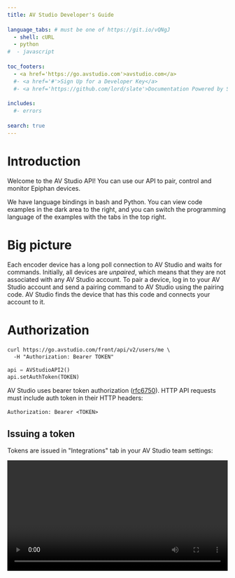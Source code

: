 ```yaml
---
title: AV Studio Developer's Guide

language_tabs: # must be one of https://git.io/vQNgJ
  - shell: cURL
  - python
#  - javascript

toc_footers:
  - <a href='https://go.avstudio.com'>avstudio.com</a>
  #- <a href='#'>Sign Up for a Developer Key</a>
  #- <a href='https://github.com/lord/slate'>Documentation Powered by Slate</a>

includes:
  #- errors

search: true
---
```


# Introduction

Welcome to the AV Studio API! You can use our API to pair, control and monitor Epiphan devices.

We have language bindings in bash and Python. You can view code examples in the dark area to the right, and you can switch the programming language of the examples with the tabs in the top right.

# Big picture

Each encoder device has a long poll connection to AV Studio and waits for commands. Initially, all devices are *unpaired*, which means that they are not associated with any AV Studio account. To pair a device, log in to your AV Studio account and send a pairing command to AV Studio using the pairing code. AV Studio finds the device that has this code and connects your account to it.


# Authorization

```shell
curl https://go.avstudio.com/front/api/v2/users/me \
  -H "Authorization: Bearer TOKEN"
```

```python
api = AVStudioAPI2()
api.setAuthToken(TOKEN)
```

AV Studio uses bearer token authorization ([rfc6750](https://tools.ietf.org/html/rfc6750)). HTTP API requests must include auth token in their HTTP headers: 

`Authorization: Bearer <TOKEN>`


## Issuing a token

Tokens are issued in "Integrations" tab in your AV Studio team settings:

<video width="100%" height="auto" src="images/new_token.mp4" controls/>

Few notes about tokens:

- Tokens can be issued by the team's owner or admin. Multiple tokens can be issued for a team, but each token is linked to one team.

- Tokens have admin permissions, without access to tokens and user management functionality.

- Tokens do not expire.


# Getting All Devices

There're two devices in a newly created AV Studio account, let's retrieve them:

```python
devices = api.Devices.get_all()
for d in devices:
    print d["Id"], d["Name"]

# Output:
# demo_0_d3d68f3c My First Demo Device
# demo_1_4e0a964a-b350-435f-82c9-de6ab5188af2 My Second Demo Device
```

```shell
curl https://go.avstudio.com/front/api/v2/devices \
    -H "Authorization: Bearer TOKEN"
```

> The above command returns array with the device info dictionaries:

```json
[
  {
    "Id": "demo_0_d3d68f3c",
    "Name": "My First Demo Device",
    "Model": "Demo",
    "Status": "Online",
    "Recording": "unknown",
    "StateTime": 1539366714.931,
    "SnapshotURL": "/front/api/v1/devices/demo_0_d3d68f3c/state.jpg",
    "IsUnpaired": false,
    "Telemetry": {}
  }
]
```

`GET /front/api/v2/devices`

# Getting a Specific Device

```python
device = api.Devices.get("demo_0_d3d68f3c")
```

```shell
curl https://go.avstudio.com/front/api/v2/devices/demo_0_d3d68f3c \
  -H "Authorization: Bearer TOKEN"
```

> Result:

```json
[
  {
    "Id": "demo_0_d3d68f3c",
    "Name": "My First Demo Device",
    "Model": "Demo",
    "Status": "Online",
    "Recording": "unknown",
    "StateTime": 1539366714.931,
    "SnapshotURL": "/front/api/v1/devices/demo_0_d3d68f3c/state.jpg",
    "IsUnpaired": false,
    "Telemetry": {}
  }
]
```

`GET /front/api/v2/devices/DEVICEID`

Parameter | Description
--------- | -----------
DEVICEID | The ID of the device to retrieve

# Pairing a Real Device

Let's pair a real device.

### Switching the Webcaster X2 Device to AV Studio Mode

There are two ways to switch modes:

Double press the power button on the device until the LCD screen shows Epiphan logo:

![Swtiching to AV Studio using LCD screen](images/front_screen_pairing_code.jpg "Swtiching to AV Studio using LCD screen")

Or select AV Studio using a monitor and attached USB mouse:

![Swtiching to AV Studio using a monitor and a mouse](images/switch_to_avstudio.gif "Swtiching to AV Studio using a monitor and a mouse")

### Pairing the Device

To pair a device we use the following endpoint:

`POST /front/api/v2/devices`


```python
r = api.Devices.add("5cf06c29", "NEW DEVICE")
device_id = r["ID"]
```

```shell
curl -X POST https://go.avstudio.com/front/api/v2/devices \
  -H "Authorization: Bearer TOKEN" \
  -d '{"DeviceID": "5cf06c29", "Name": "NEW DEVICE"}'
```

> Result:

```json
{
    "Status": "ok",
    "StatusCode": 200,
    "ID": "DEVICEID"
}
```


# Device Commands

## Sending Commands to Devices

> e.g. setting bitrate to 1 Mbit/s:

```python
api.Devices.run_command(deviceId, "setparam:bitrate=1000")
```

```shell
curl https://go.avstudio.com/front/api/v2/devices/DEVICEID/task \
  -H "Authorization: Bearer TOKEN" \
  --data-binary '{"cmd": "setparam:bitrate=1000"}'
```

To send commands to devices, POST `{"cmd": COMMAND}` json to this endpoint:

`POST front/api/v2/devices/DEVICEID/task`

## setparam:

```python
api.Devices.get(deviceId)["Telemetry"]["settings"].keys()

# Output: ['resolution', 'bitrate']
```

```shell
curl https://go.avstudio.com/front/api/v2/devices/DEVICEID \
  -H "Authorization: Bearer TOKEN" \
| jq '.Telemetry.settings | keys'

# Output:
# [
#   "bitrate",
#   "resolution"
# ]
```

This command sets the value of the device settings parameter. Available parameters are listed in the device info Telemetry/settings dictionary.

Epiphan Webcaster X2's support the following parameters:

Param|Possible values|Description
-----|---------------|-----------
resolution|1920x1080, 1280x720, 640x360, 320x180|Stream frame size
bitrate|up to 4000|Stream bitrate, in Kbit/s
chunk_duration|10-3600|Chunk duration, in seconds

## recording.start/stop

```python
api.Devices.run_command(deviceId, "recording.start")
api.Devices.run_command(deviceId, "recording.stop")
```

```shell
 curl https://go.avstudio.com/front/api/v2/devices/DEVICEID/task \
  -H "Authorization: Bearer TOKEN" \
  --data-binary '{"cmd": "recording.start"}'

 curl https://go.avstudio.com/front/api/v2/devices/DEVICEID/task \
  -H "Authorization: Bearer TOKEN" \
  --data-binary '{"cmd": "recording.stop"}'
```

These commands start and stop recording. See "[Recording](/#recording)" section for details.

## afu.start/stop

```python
api.Devices.run_command(deviceId, "afu.start")
api.Devices.run_command(deviceId, "afu.stop")
```

```shell
 curl https://go.avstudio.com/front/api/v2/devices/DEVICEID/task \
  -H "Authorization: Bearer TOKEN" \
  --data-binary '{"cmd": "afu.start"}'

 curl https://go.avstudio.com/front/api/v2/devices/DEVICEID/task \
  -H "Authorization: Bearer TOKEN" \
  --data-binary '{"cmd": "afu.stop"}'
```

These commands start and stop uploading the recording footage to AV Studio. See "[Recording](/#recording)" section for details.

## footage.clear

```python
api.Devices.run_command(deviceId, "footage.clear")
```

```shell
 curl https://go.avstudio.com/front/api/v2/devices/DEVICEID/task \
  -H "Authorization: Bearer TOKEN" \
  --data-binary '{"cmd": "footage.clear"}'
```

This command deletes recorded footage on the device (the footage that is not uploaded yet). See "[Recording](/#recording)" section for details.

## rtmp.start:url

```python
api.Devices.run_command(deviceId, "rtmp.start:rtmp://10.1.2.16/live/test")
```

```shell
 curl https://go.avstudio.com/front/api/v2/devices/DEVICEID/task \
  -H "Authorization: Bearer TOKEN" \
  --data-binary '{"cmd": "rtmp.start:rtmp://10.1.2.16/live/test"}'
```

> The status of the RTMP stream is reported in `Telemetry/state/rtmp`.
> 
> `speed` is actual_uploading_speed/bitrate ratio, values greater or equal to 1.0 are ok, less than 1.0 means there's not enough bandwidth.

```json
"rtmp": {
    "url": "rtmp://10.1.2.16/live/test", 
    "speed": 1.00,
    "bitrate": 2061,
    "sent": {
        "frames": 896, 
        "bytes": 7723008
    }
}
```

This command starts an RTMP stream to a given RTMP url.

## rtmp.stop

```python
api.Devices.run_command(deviceId, "rtmp.stop")
```

```shell
 curl https://go.avstudio.com/front/api/v2/devices/DEVICEID/task \
  -H "Authorization: Bearer TOKEN" \
  --data-binary '{"cmd": "rtmp.stop"}'
```

To stop the RTMP stream that was started by `rtmp.start`

## firmware.update

```python
api.Devices.run_command(deviceId, "firmware.update")
```

```shell
 curl https://go.avstudio.com/front/api/v2/devices/DEVICEID/task \
  -H "Authorization: Bearer TOKEN" \
  --data-binary '{"cmd": "firmware.update"}'
```

Starts a firmware update if a more recent firmware version is available.

## unpair

```python
api.Devices.run_command(deviceId, "unpair")
```

```shell
 curl https://go.avstudio.com/front/api/v2/devices/DEVICEID/task \
  -H "Authorization: Bearer TOKEN" \
  --data-binary '{"cmd": "unpair"}'
```

Unpairs the device from the account that it's paired to.


# Recording

Webcaster X2 devices can record footage and upload it to the AV Studio account, to which they are paired.

On Webcaster X2 stream is recorded to SD card, or internal flash memory, if SD card is full or is not available.

Recorder is started by `recording.start` and stopped by `recording.stop` commands. If uploading is enabled by `afu.start` command, it gets uploaded to AV Studio and deleted from device storage.

If uploading is disabled by `afu.stop` command, footage stays on device, until it's deleted by `footage.clear` command, or uploading is started.

Recording, streaming and uploading can run at the same time.

The footage, uploaded to AV Studio, is billed according to the account's plan.

## Recorded Footage on Device

```python
api.Devices.get(deviceId)["Telemetry"]["state"]["afu"]

# Output:
# {
#   "queue_duration": 4793,    # The duration of stored footage, in seconds
#   "queue_size": 2513406672,  # The size of stored footage, in bytes
#   "speed": 0,                # Uploading speed (if footage is being uploaded)
#   "state": False             # True if uploading enabled, False otherwise
# }
```

```shell
curl https://go.avstudio.com/front/api/v2/devices/DEVICEID \
  -H "Authorization: Bearer TOKEN" \
| jq '.Telemetry.state.afu'

# Output:
# {
#   "queue_duration": 4793,    # The duration of stored footage, in seconds
#   "queue_size": 2513406672,  # The size of stored footage, in bytes
#   "speed": 0,                # Uploading speed (if footage is being uploaded)
#   "state": False             # True if uploading enabled, False otherwise
# }
```

Status of recorded, but not uploaded footage is reported in `state.afu` dictionary of device status.

# Getting Recordings

## Getting List of Uploaded Chunks

```shell
curl https://go.avstudio.com/front/api/v2/devices/DEVICEID/thumbnails?from=START&to=END \
  -H "Authorization: Bearer TOKEN"

# Output:
# [
#   {
#    "Start": 1546887235.983,
#    "End": 1546887246.35,
#    "Url": "chunks/DEVICEID/v2/video/000003000000.mp4"
#   },
#   {
#    "Start": 1546887246.383,
#    "End": 1546887256.749,
#    "Url": "chunks/DEVICEID/v2/video/000003000001.mp4"
#   },
#   {
#    "Start": 1546887256.783,
#    "End": 1546887267.016,
#    "Url": "chunks/DEVICEID/v2/video/000003000002.mp4"
#   }
# ]
```

```python
api.Devices.get_timeline(DEVICEID, START, END)

# Output:
# [
#   {
#    "Start": 1546887235.983,
#    "End": 1546887246.35,
#    "Url": "chunks/DEVICEID/v2/video/000003000000.mp4"
#   },
#   {
#    "Start": 1546887246.383,
#    "End": 1546887256.749,
#    "Url": "chunks/DEVICEID/v2/video/000003000001.mp4"
#   },
#   {
#    "Start": 1546887256.783,
#    "End": 1546887267.016,
#    "Url": "chunks/DEVICEID/v2/video/000003000002.mp4"
#   }
# ]
```

`GET /front/api/v2/devices/DEVICEID/thumbnails?from=START&to=END`

Parameter | Description
--------- | -----------
DEVICEID  | The ID of the device to retrieve
START, STOP| Time range (UNIX timestamps)

## Downloading Chunks

```shell

# Getting url of the first chunk from the range
url=$(curl -s "https://go.avstudio.com/front/api/v2/devices/DEVICEID/thumbnails?from=START&to=STOP" \
 -H "Authorization: Bearer TOKEN" | jq -r .[0].Url)

# Downloading the chunk
curl -o '/tmp/chunk.mp4' "https://go.avstudio.com/front/api/v2/media/$url" \
 -H "Authorization: Bearer TOKEN"
```

```python

# Getting url of the first chunk from the range
url = api.Devices.get_timeline(DEVICEID, START, END)[0]["Url"]

# Downloading the chunk
api.HTTP.http_download_file(url, "/tmp/chunk.mp4")
```

`GET /front/api/v2/media/URL`

Parameter | Description
--------- | -----------------------------
URL       | Chunk URL from list of chunks
